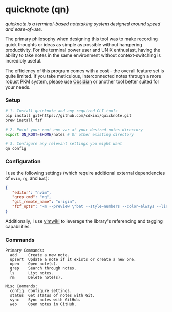# quicknote (qn)
*quicknote is a terminal-based notetaking system designed around speed and ease-of-use.*

The primary philosophy when designing this tool was to make recording quick thoughts or ideas as simple as possible without hampering productivity.
For the terminal power user and UNIX enthusiast, having the ability to take notes in the same environment without context-switching is incredibly useful.

The efficiency of this program comes with a cost - the overall feature set is quite limited.
If you take meticulous, interconnected notes through a more robust PKM system, please use [Obsidian](https://obsidian.md/) or another tool better suited for your needs.

### Setup
```bash
# 1. Install quicknote and any required CLI tools
pip install git+https://github.com/cdkini/quicknote.git
brew install fzf

# 2. Point your root env var at your desired notes directory
export QN_ROOT=$HOME/notes # Or other existing directory

# 3. Configure any relevant settings you might want
qn config
```

### Configuration
I use the following settings (which require additional external dependencies of `nvim`, `rg`, and `bat`):
```json
{
   "editor": "nvim",
   "grep_cmd": "rg",
   "git_remote_name": "origin",
   "fzf_opts": "-m --preview \"bat --style=numbers --color=always --line-range :500 {}\""
}
```
Additionally, I use [vimwiki](https://github.com/vimwiki/vimwiki) to leverage the library's referencing and tagging capabilities.

### Commands
```
Primary Commands:
  add     Create a new note.
  upsert  Update a note if it exists or create a new one.
  open    Open note(s).
  grep    Search through notes.
  ls      List notes.
  rm      Delete note(s).

Misc Commands:
  config  Configure settings.
  status  Get status of notes with Git.
  sync    Sync notes with GitHub.
  web     Open notes in GitHub.
```
